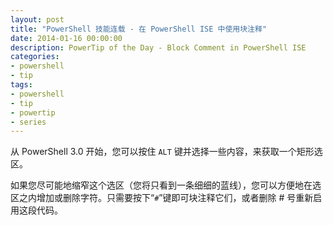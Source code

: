 ```yaml
---
layout: post
title: "PowerShell 技能连载 - 在 PowerShell ISE 中使用块注释"
date: 2014-01-16 00:00:00
description: PowerTip of the Day - Block Comment in PowerShell ISE
categories:
- powershell
- tip
tags:
- powershell
- tip
- powertip
- series
---
```

从 PowerShell 3.0 开始，您可以按住 `ALT` 键并选择一些内容，来获取一个矩形选区。

如果您尽可能地缩窄这个选区（您将只看到一条细细的蓝线），您可以方便地在选区之内增加或删除字符。只需要按下“`#`”键即可块注释它们，或者删除 # 号重新启用这段代码。

<!--本文国际来源：[Block Comment in PowerShell ISE](http://community.idera.com/powershell/powertips/b/tips/posts/block-comment-in-powershell-ise)-->
